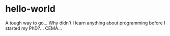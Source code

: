 # hello-world
A tough way to go...
Why didn't I learn anything about programming before I started my PhD?...
CEMA...
